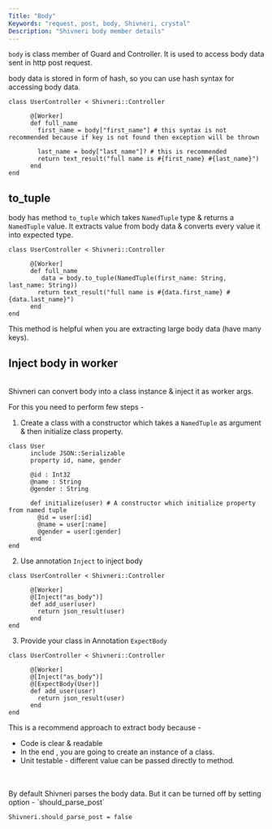 ```yaml
---
Title: "Body"
Keywords: "request, post, body, Shivneri, crystal"
Description: "Shivneri body member details"
---
```


`body` is class member of Guard and Controller. It is used to access body data sent in http post request. 

body data is stored in form of hash, so you can use hash syntax for accessing body data.

```
class UserController < Shivneri::Controller
       
      @[Worker]
      def full_name
        first_name = body["first_name"] # this syntax is not recommended because if key is not found then exception will be thrown

        last_name = body["last_name"]? # this is recommended
        return text_result("full name is #{first_name} #{last_name}")
      end
end
```

## to_tuple

body has method `to_tuple` which takes `NamedTuple` type & returns a `NamedTuple` value. It extracts value from body data & converts every value it into expected type.

```
class UserController < Shivneri::Controller
       
      @[Worker]
      def full_name
         data = body.to_tuple(NamedTuple(first_name: String, last_name: String))
        return text_result("full name is #{data.first_name} #{data.last_name}")
      end
end
```
This method is helpful when you are extracting large body data (have many keys). 

## Inject body in worker
<br>
Shivneri can convert body into a class instance & inject it as worker args.

For this you need to perform few steps - 

1. Create a class with a constructor which takes a `NamedTuple` as argument & then initialize class property. 

```
class User
      include JSON::Serializable
      property id, name, gender

      @id : Int32
      @name : String
      @gender : String

      def initialize(user) # A constructor which initialize property from named tuple
        @id = user[:id]
        @name = user[:name]
        @gender = user[:gender]
      end
end
```

2. Use annotation `Inject` to inject body

```
class UserController < Shivneri::Controller
      
      @[Worker]
      @[Inject("as_body")]
      def add_user(user)
        return json_result(user)
      end
end
```

3. Provide your class in Annotation `ExpectBody` 

```
class UserController < Shivneri::Controller
      
      @[Worker]
      @[Inject("as_body")]
      @[ExpectBody(User)]
      def add_user(user)
        return json_result(user)
      end
end
```

This is a recommend approach to extract body because -

* Code is clear & readable 
* In the end , you are going to create an instance of a class.
* Unit testable - different value can be passed directly to method.

<br>
<div class="top-border"><br></div>
By default Shivneri parses the body data. But it can be turned off by setting option - `should_parse_post`

```
Shivneri.should_parse_post = false
```